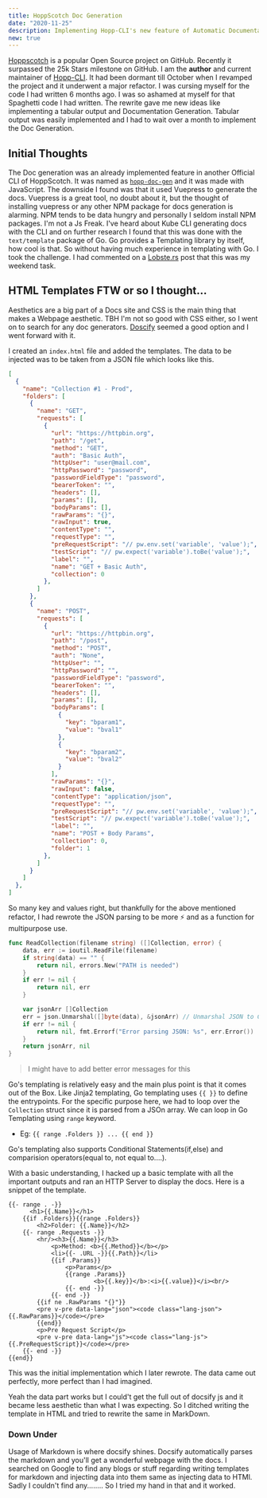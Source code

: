 ```yaml
---
title: HoppScotch Doc Generation
date: "2020-11-25"
description: Implementing Hopp-CLI's new feature of Automatic Documentation Generation in Go with Markdown
new: true 
---
```


[Hoppscotch](https://hoppscotch.io) is a popular Open Source project on GitHub. Recently it surpassed the 25k Stars milestone on GitHub. I am the **author** and current maintainer of [Hopp-CLI](hhtps:github.com/hoppscotch/hopp-cli). It had been dormant till October when I revamped the project and it underwent a major refactor. I was cursing myself for the code I had written 6 months ago. I was so ashamed at myself for that Spaghetti code I had written. The rewrite gave me new ideas like implementing a tabular output and Documentation Generation. Tabular output was easily implemented and I had to wait over a month to implement the Doc Generation.

## Initial Thoughts

The Doc generation was an already implemented feature in another Official CLI of HoppScotch. It was named as [`hopp-doc-gen`](https://githbu.com/hoppscotch/hopp-doc-gen) and it was made with JavaScript. The downside I found was that it used Vuepress to generate the docs. Vuepress is a great tool, no doubt about it, but the thought of installing vuepress or any other NPM package for docs generation is alarming. NPM tends to be data hungry and personally I seldom install NPM packages. I'm not a Js Freak. I've heard about Kube CLI generating docs with the CLI and on further research I found that this was done with the `text/template` package of Go. Go provides a Templating library by itself, how cool is that. So without having much experience in templating with Go. I took the challenge. I had commented on a [Lobste.rs](https://lobste.rs/s/q8n0le/what_are_you_doing_this_weekend#c_zvajxk) post that this was my weekend task.

## HTML Templates FTW or so I thought...

Aesthetics are a big part of a Docs site and CSS is the main thing that makes a Webpage aesthetic. TBH I'm not so good with CSS either, so I went on to search for any doc generators. [Doscify](https://docsify.js.org) seemed a good option and I went forward with it. 

I created an `index.html` file and added the templates. The data to be injected was to be taken from a JSON file which looks like this.

```json
[
  {
    "name": "Collection #1 - Prod",
    "folders": [
      {
        "name": "GET",
        "requests": [
          {
            "url": "https://httpbin.org",
            "path": "/get",
            "method": "GET",
            "auth": "Basic Auth",
            "httpUser": "user@mail.com",
            "httpPassword": "password",
            "passwordFieldType": "password",
            "bearerToken": "",
            "headers": [],
            "params": [],
            "bodyParams": [],
            "rawParams": "{}",
            "rawInput": true,
            "contentType": "",
            "requestType": "",
            "preRequestScript": "// pw.env.set('variable', 'value');",
            "testScript": "// pw.expect('variable').toBe('value');",
            "label": "",
            "name": "GET + Basic Auth",
            "collection": 0
          },
        ]
      },
      {
        "name": "POST",
        "requests": [
          {
            "url": "https://httpbin.org",
            "path": "/post",
            "method": "POST",
            "auth": "None",
            "httpUser": "",
            "httpPassword": "",
            "passwordFieldType": "password",
            "bearerToken": "",
            "headers": [],
            "params": [],
            "bodyParams": [
              {
                "key": "bparam1",
                "value": "bval1"
              },
              {
                "key": "bparam2",
                "value": "bval2"
              }
            ],
            "rawParams": "{}",
            "rawInput": false,
            "contentType": "application/json",
            "requestType": "",
            "preRequestScript": "// pw.env.set('variable', 'value');",
            "testScript": "// pw.expect('variable').toBe('value');",
            "label": "",
            "name": "POST + Body Params",
            "collection": 0,
            "folder": 1
          },
        ]
      }
    ]
  },
]
```

So many key and values right, but thankfully for the above mentioned refactor, I had rewrote the JSON parsing to be more ⚡️ and as a function for multipurpose use. 

```go
func ReadCollection(filename string) ([]Collection, error) {
	data, err := ioutil.ReadFile(filename)
	if string(data) == "" {
		return nil, errors.New("PATH is needed")
	}
	if err != nil {
		return nil, err
	}

	var jsonArr []Collection
	err = json.Unmarshal([]byte(data), &jsonArr) // Unmarshal JSON to Collection Type
	if err != nil {
		return nil, fmt.Errorf("Error parsing JSON: %s", err.Error())
	}
	return jsonArr, nil
}
```

> I might have to add better error messages for this

Go's templating is relatively easy and the main plus point is that it comes out of the Box. Like Jinja2 templating, Go templating uses `{{ }}` to define the entrypoints. For the specific purpose here, we had to loop over the `Collection` struct since it is parsed from a JSOn array. We can loop in Go Templating using `range` keyword.

- Eg: `{{ range .Folders }} ... {{ end }}`

Go's templating also supports Conditional Statements(if,else) and comparision operators(equal to, not equal to....).

With a basic understanding, I hacked up a basic template with all the important outputs and ran an HTTP Server to display the docs. Here is a snippet of the template.

```django
{{- range . -}}
      <h1>{{.Name}}</h1>
    {{if .Folders}}{{range .Folders}}
        <h2>Folder: {{.Name}}</h2>
    {{- range .Requests -}}
        <hr/><h3>{{.Name}}</h3> 
            <p>Method: <b>{{.Method}}</b></p>
            <li>{{- .URL -}}{{.Path}}</li>
            {{if .Params}}
                <p>Params</p>
                {{range .Params}}
                        <b>{{.key}}</b>:<i>{{.value}}</i><br/>
                {{- end -}}
            {{- end -}}
        {{if ne .RawParams "{}"}}
        <pre v-pre data-lang="json"><code class="lang-json">{{.RawParams}}</code></pre>
        {{end}}
        <p>Pre Request Script</p>
        <pre v-pre data-lang="js"><code class="lang-js">{{.PreRequestScript}}</code></pre> 
    {{- end -}}
{{end}}
```

This was the initial implementation which I later rewrote. The data came out perfectly, more perfect than I had imagined.

Yeah the data part works but I could't get the full out of docsify js and it became less aesthetic than what I was expecting. So I ditched writing the template in HTML and tried to rewrite the same in MarkDown.

### Down Under

Usage of Markdown is where docsify shines. Docsify automatically parses the markdown and you'll get a wonderful webpage with the docs. I searched on Google to find any blogs or stuff regarding writing templates for markdown and injecting data into them same as injecting data to HTMl. Sadly I couldn't find any........ So I tried my hand in that and it worked.